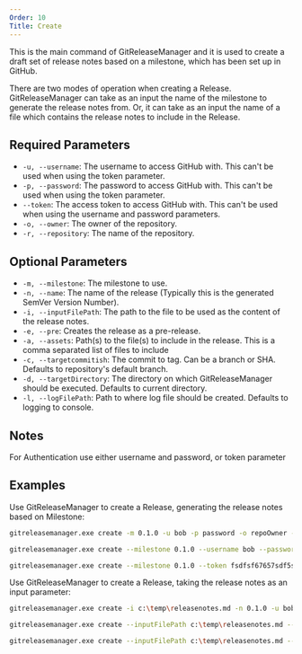 ```yaml
---
Order: 10
Title: Create
---
```


This is the main command of GitReleaseManager and it is used to create a draft
set of release notes based on a milestone, which has been set up in GitHub.

There are two modes of operation when creating a Release. GitReleaseManager can
take as an input the name of the milestone to generate the release notes from.
Or, it can take as an input the name of a file which contains the release notes
to include in the Release.

## **Required Parameters**

- `-u, --username`: The username to access GitHub with. This can't be used when
    using the token parameter.
- `-p, --password`: The password to access GitHub with. This can't be used when
    using the token parameter.
- `--token`: The access token to access GitHub with. This can't be used when
    using the username and password parameters.
- `-o, --owner`: The owner of the repository.
- `-r, --repository`: The name of the repository.

## **Optional Parameters**

- `-m, --milestone`: The milestone to use.
- `-n, --name`: The name of the release (Typically this is the generated SemVer
    Version Number).
- `-i, --inputFilePath`: The path to the file to be used as the content of the
    release notes.
- `-e, --pre`: Creates the release as a pre-release.
- `-a, --assets`: Path(s) to the file(s) to include in the release. This is a
    comma separated list of files to include
- `-c, --targetcommitish`: The commit to tag. Can be a branch or SHA. Defaults
    to repository's default branch.
- `-d, --targetDirectory`: The directory on which GitReleaseManager should be
    executed. Defaults to current directory.
- `-l, --logFilePath`: Path to where log file should be created. Defaults to
    logging to console.

## **Notes**

For Authentication use either username and password, or token parameter

## **Examples**

Use GitReleaseManager to create a Release, generating the release notes based on
Milestone:

```bash
gitreleasemanager.exe create -m 0.1.0 -u bob -p password -o repoOwner -r repo

gitreleasemanager.exe create --milestone 0.1.0 --username bob --password password --owner repoOwner --repository repo

gitreleasemanager.exe create --milestone 0.1.0 --token fsdfsf67657sdf5s7d5f --owner repoOwner --repository repo
```

Use GitReleaseManager to create a Release, taking the release notes as an input parameter:

```bash
gitreleasemanager.exe create -i c:\temp\releasenotes.md -n 0.1.0 -u bob -p password -o repoOwner -r repo

gitreleasemanager.exe create --inputFilePath c:\temp\releasenotes.md --name 0.1.0 --username bob --password password --owner repoOwner --repository repo

gitreleasemanager.exe create --inputFilePath c:\temp\releasenotes.md --name 0.1.0 --token fsdfsf67657sdf5s7d5f --owner repoOwner --repository repo
```
